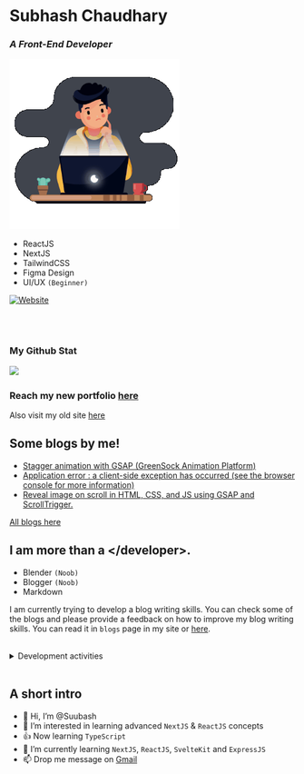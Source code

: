 <!-- <style type="text/css">
  .content{
    display: flex;
    flex-direction: column-reverse;
    justify-content: space-between;
    gap: 10px;
  }

   .gif-image {
     width:300px;
     height:300px;
   }
@media screen and (min-width:670px) {
  .content{
    align-items: center;
    flex-direction: row;
  }
}
</style> -->

# Subhash Chaudhary

### _A Front-End Developer_

 <div class="content">

  <img width=300 height=300 class="gif-image" alt="GIF" src="https://raw.githubusercontent.com/Suubash/Suubash/main/animation.gif"/>

<div>

- ReactJS
- NextJS
- TailwindCSS
- Figma Design
- UI/UX `(Beginner)`

[![Website](https://img.shields.io/website?label=View-Portfolio&style=for-the-badge&url=https%3A%2F%2Fchaudharysubash.com.np)](https://chaudharysubash.com.np)

</div>

</div>

<br/><br/>

### My Github Stat

<a href="http://www.github.com/Suubash"><img src="https://github-readme-streak-stats.herokuapp.com/?user=Suubash&stroke=ffffff&background=0c1514&ring=1F51AA&fire=1F51AA&currStreakNum=ffffff&currStreakLabel=1F51CC&sideNums=ffffff&sideLabels=ffffff&dates=ffffff&hide_border=true" /></a>

### Reach my new portfolio [here](https://chaudharysubash.com.np)

Also visit my old site [here](https://chaudharysubash.vercel.app)

## Some blogs by me!

- [Stagger animation with GSAP (GreenSock Animation Platform)](https://www.chaudharysubash.com.np/blog/gsap-stagger-animation)
- [Application error : a client-side exception has occurred (see the browser console for more information)](https://www.chaudharysubash.com.np/blog/application-error-client-side-exception)
- [Reveal image on scroll in HTML, CSS, and JS using GSAP and ScrollTrigger.](https://www.chaudharysubash.com.np/blog/reveal-imgonscroll)

[All blogs here](https://www.chaudharysubash.com.np/blog)

## I am more than a </developer\>.

- Blender `(Noob)`
- Blogger `(Noob)`
- Markdown

I am currently trying to develop a blog writing skills. You can check some of the blogs and please provide a feedback on how to improve my blog writing skills. You can read it in `blogs` page in my site or [here](https://chaudharysubash.com.np/blog).

<br />
<details>
<summary>Development activities</summary>
<!--START_SECTION:waka-->

```txt
TypeScript   9 hrs 49 mins   ███████████████████████▓░   94.54 %
Other        13 mins         ▓░░░░░░░░░░░░░░░░░░░░░░░░   02.15 %
CSS          7 mins          ▒░░░░░░░░░░░░░░░░░░░░░░░░   01.26 %
JSON         6 mins          ▒░░░░░░░░░░░░░░░░░░░░░░░░   01.10 %
Git          5 mins          ▒░░░░░░░░░░░░░░░░░░░░░░░░   00.87 %
```

<!--END_SECTION:waka-->
</details>
<br/>

## A short intro

- 👋 Hi, I’m @Suubash
- 👀 I’m interested in learning advanced `NextJS` & `ReactJS` concepts
- 👍 Now learning `TypeScript`
- 🌱 I’m currently learning `NextJS`, `ReactJS`, `SvelteKit` and `ExpressJS`
- 📫 Drop me message on [Gmail](https://mail.google.com/mail/u/0/#inbox?compose=GTvVlcRwQnlTWkjbZDktkjpxPdBDDxjGxgwMrcVjbGLSWRdXrjVpQpMTKQvGCPbPCZSxCndcbsNWM)
